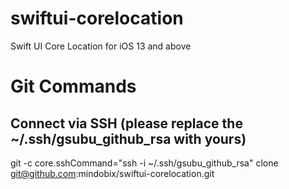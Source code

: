 # swiftui-corelocation
Swift UI Core Location for iOS 13 and above

# Git Commands

## Connect via SSH (please replace the ~/.ssh/gsubu_github_rsa with yours)

git -c core.sshCommand="ssh -i ~/.ssh/gsubu_github_rsa" clone git@github.com:mindobix/swiftui-corelocation.git

